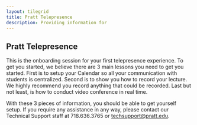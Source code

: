 ```yaml
---
layout: tilegrid
title: Pratt Telepresence
description: Providing information for  
---
```


## Pratt Telepresence

This is the onboarding session for your first telepresence experience. To get you started, we believe there are 3 main lessons you need to get you started. First is to setup your Calendar so all your communication with students is centralized. Second is to show you how to record your lecture. We highly recommend you record anything that could be recorded. Last but not least, is how to conduct video conference in real time. 

With these 3 pieces of information, you should be able to get yourself setup. If you require any assistance in any way, please contact our Technical Support staff at 718.636.3765 or [techsupport@pratt.edu](mailto:techsupport@pratt.edu).




